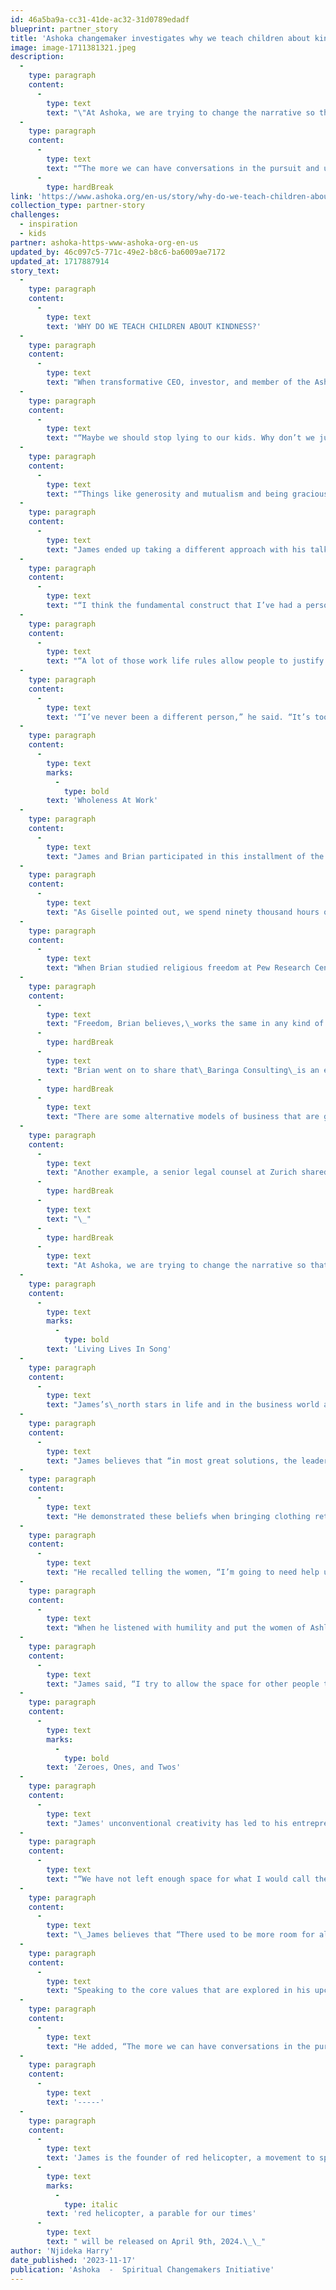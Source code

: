 ```yaml
---
id: 46a5ba9a-cc31-41de-ac32-31d0789edadf
blueprint: partner_story
title: 'Ashoka changemaker investigates why we teach children about kindness.'
image: image-1711381321.jpeg
description:
  -
    type: paragraph
    content:
      -
        type: text
        text: "\"At Ashoka, we are trying to change the narrative so that society sees people as whole people, including their spiritual dimension  --  because we realize that doing so unleashes their fullest power as changemakers when they’re not holding back a part of themselves... \_"
  -
    type: paragraph
    content:
      -
        type: text
        text: "“The more we can have conversations in the pursuit and understanding of truth, not the declarative ownership of truth, it encourages free speech.”\_"
      -
        type: hardBreak
link: 'https://www.ashoka.org/en-us/story/why-do-we-teach-children-about-kindness'
collection_type: partner-story
challenges:
  - inspiration
  - kids
partner: ashoka-https-www-ashoka-org-en-us
updated_by: 46c097c5-771c-49e2-b8c6-ba6009ae7172
updated_at: 1717887914
story_text:
  -
    type: paragraph
    content:
      -
        type: text
        text: 'WHY DO WE TEACH CHILDREN ABOUT KINDNESS?'
  -
    type: paragraph
    content:
      -
        type: text
        text: "When transformative CEO, investor, and member of the Ashoka Entrepreneur-to-Entrepreneur (E2) Network James Rhee started writing his popular TED talk, he considered opening with questions about what we teach our children.\_\_"
  -
    type: paragraph
    content:
      -
        type: text
        text: "“Maybe we should stop lying to our kids. Why don’t we just rewrite a lot of the early childhood books and tell people and kids how it really is at work?” he said.\_\_"
  -
    type: paragraph
    content:
      -
        type: text
        text: "“Things like generosity and mutualism and being gracious—why are we telling them about these things when we’re clearly teaching them something very different not just in most workplaces but also in the business world?”\_"
  -
    type: paragraph
    content:
      -
        type: text
        text: "James ended up taking a different approach with his talk but came back to this topic on a recent webinar with Ashoka’s Spiritual Changemakers team, moderated by Giselle Kuri, where he was joined by Brian Grim of Freedom of Religion in Business Foundation.\_\_"
  -
    type: paragraph
    content:
      -
        type: text
        text: "“I think the fundamental construct that I’ve had a personal challenge understanding is that there are different accepted norms of behavior in different parts of one’s life. You live at home, you live a certain way. You go to work, there’s a different set of rules,” he said.\_"
  -
    type: paragraph
    content:
      -
        type: text
        text: "“A lot of those work life rules allow people to justify certain types of behaviors, legally and economically, that you probably wouldn’t feel proud about getting away with at home or in your social circles.”\_"
  -
    type: paragraph
    content:
      -
        type: text
        text: '“I’ve never been a different person,” he said. “It’s too tiring.”'
  -
    type: paragraph
    content:
      -
        type: text
        marks:
          -
            type: bold
        text: 'Wholeness At Work'
  -
    type: paragraph
    content:
      -
        type: text
        text: "James and Brian participated in this installment of the ALIVE! Spiritual Changemakers roundtable to discuss the business case for creating workplaces that value wholeness, kindness, and inclusivity. \_"
  -
    type: paragraph
    content:
      -
        type: text
        text: "As Giselle pointed out, we spend ninety thousand hours of our lives, or the equivalent of thirteen full years at work. James questioned the value of having separate selves in work and life and Brian agreed. \_"
  -
    type: paragraph
    content:
      -
        type: text
        text: "When Brian studied religious freedom at Pew Research Center, he found that restrictions on freedom dampen economic growth. When he first implemented research on Employee Resource Groups, which are\_applicable to religious groups as well as groups like LGBTQ+ employees, he found that\_a culture of people bringing their whole selves to work allowed people to build stronger teams and understand each other better.\_"
  -
    type: paragraph
    content:
      -
        type: text
        text: "Freedom, Brian believes,\_works the same in any kind of system. When people feel valued and important, that often results in profitability as well as fulfillment. “If you don’t have goodwill, you can’t do business because businesses are built on trust,” he says. \_"
      -
        type: hardBreak
      -
        type: text
        text: "Brian went on to share that\_Baringa Consulting\_is an example of a benefit corporation company that has redefined what the purpose of business is, by putting people first. They have a whole method of the\_Economics of Kindness\_and every one of their consultants is talking about why kindness is important in a company.\_\_"
      -
        type: hardBreak
      -
        type: text
        text: "There are some alternative models of business that are growing. Brian’s Religious Freedom and Business Organization has developed a\_Corporate Religious Equity, Diversity and Inclusion Index that measures how religiously inclusive a company is. Intel was #1 this year.\_ One of the stories a Muslim employee shared was how the company enabled him to bring “his whole soul” to work and\_be more honest about how faith motivates his work. \_"
  -
    type: paragraph
    content:
      -
        type: text
        text: "Another example, a senior legal counsel at Zurich shared how she got promoted often and eventually became a VP. Each promotion for her was a celebration of another milestone for women. For her, what really made her show up at work was her faith. When the company recognized that, it seemed like a whole new world of opportunities opened up for her.\_\_"
      -
        type: hardBreak
      -
        type: text
        text: "\_"
      -
        type: hardBreak
      -
        type: text
        text: "At Ashoka, we are trying to change the narrative so that society sees people as whole people, including their spiritual dimension—because we realize that doing so unleashes their fullest power as changemakers when they’re not holding back a part of themselves. \_"
  -
    type: paragraph
    content:
      -
        type: text
        marks:
          -
            type: bold
        text: 'Living Lives In Song'
  -
    type: paragraph
    content:
      -
        type: text
        text: "James’s\_north stars in life and in the business world are kindness, math, and music. Kindness, he says, is much different than niceness. It's grounded in giving people agency.\_"
  -
    type: paragraph
    content:
      -
        type: text
        text: "James believes that “in most great solutions, the leader is a facilitator and everyone has to accept agency.” Rather than imposing one’s voice, he argues that “wiser people are generally quieter” and lead with humility.\_\_"
  -
    type: paragraph
    content:
      -
        type: text
        text: "He demonstrated these beliefs when bringing clothing retailer Ashley Stewart from the brink of bankruptcy. He trusted in the expertise of the women, mostly Black, who staffed and shopped at the stores. He led with kindness and math, and music followed. \_"
  -
    type: paragraph
    content:
      -
        type: text
        text: "He recalled telling the women, “I’m going to need help understanding a lot of things. I hadn’t used these words in a long time, but I said kindness and then I said math. I couldn’t remember the last time I’d used the word kindness in a professional context.” But this experience helped cement the convictions that inspire him to this day.\_\_"
  -
    type: paragraph
    content:
      -
        type: text
        text: "When he listened with humility and put the women of Ashley Stewart into positions of agency, he was able to save the business. “Ultimately they sang their song and the whole world started singing their song with us.”\_"
  -
    type: paragraph
    content:
      -
        type: text
        text: "James said, “I try to allow the space for other people to live their lives in song, And when you get it right, when there’s a transcendent hymn, when many people can sing the same song together, one it bridges a lot of differences and it’s beautiful but two, as an investor, it tends to work out commercially as well.”\_"
  -
    type: paragraph
    content:
      -
        type: text
        marks:
          -
            type: bold
        text: 'Zeroes, Ones, and Twos'
  -
    type: paragraph
    content:
      -
        type: text
        text: "James' unconventional creativity has led to his entrepreneurial success. He believes that, in the modern digital world, focused on things like AI, we have created a culture of “zeroes and ones.”\_\_"
  -
    type: paragraph
    content:
      -
        type: text
        text: "“We have not left enough space for what I would call the ‘two’ in life,” he said “The ‘two ‘is what happens when orthogonal things come together and there’s invention and something new.”\_"
  -
    type: paragraph
    content:
      -
        type: text
        text: "\_James believes that “There used to be more room for alchemy or surprise or creation in business” but that is increasingly being stripped out in favor of rigidity. He tries to live his life as a “two” as much as possible.\_"
  -
    type: paragraph
    content:
      -
        type: text
        text: "Speaking to the core values that are explored in his upcoming book, James said, “kindness and math are both intuitively true. Math is not man-made.”\_\_"
  -
    type: paragraph
    content:
      -
        type: text
        text: "He added, “The more we can have conversations in the pursuit and understanding of truth, not the declarative ownership of truth, it encourages free speech.”\_"
  -
    type: paragraph
    content:
      -
        type: text
        text: '-----'
  -
    type: paragraph
    content:
      -
        type: text
        text: 'James is the founder of red helicopter, a movement to spread his philosophy for a better version of capitalism rooted in kindness and math. His forthcoming book, '
      -
        type: text
        marks:
          -
            type: italic
        text: 'red helicopter, a parable for our times'
      -
        type: text
        text: " will be released on April 9th, 2024.\_\_"
author: 'Njideka Harry'
date_published: '2023-11-17'
publication: 'Ashoka  -  Spiritual Changemakers Initiative'
---
```

